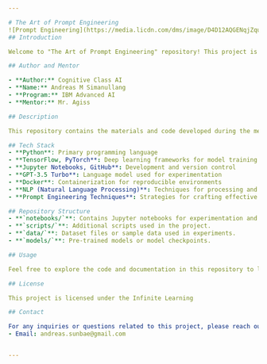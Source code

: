 ```yaml
---

# The Art of Prompt Engineering
![Prompt Engineering](https://media.licdn.com/dms/image/D4D12AQGENqjZquyeYw/article-cover_image-shrink_720_1280/0/1695291902514?e=2147483647&v=beta&t=lM_zjsFP6nwKU0sDI_vV7YZdKgvE_qhjweJgcoZG2DE)
## Introduction

Welcome to "The Art of Prompt Engineering" repository! This project is a culmination of a mentorship assignment completed as part of the IBM Advanced AI @Infinite Learning course. The focus of this project is on exploring effective techniques for prompt engineering using Langchain.

## Author and Mentor

- **Author:** Cognitive Class AI
- **Name:** Andreas M Simanullang
- **Program:** IBM Advanced AI
- **Mentor:** Mr. Agiss

## Description

This repository contains the materials and code developed during the mentorship program. The goal is to dive into the realm of prompt engineering and understand how it can be utilized effectively in various natural language processing tasks.

## Tech Stack
- **Python**: Primary programming language
- **TensorFlow, PyTorch**: Deep learning frameworks for model training
- **Jupyter Notebooks, GitHub**: Development and version control
- **GPT-3.5 Turbo**: Language model used for experimentation
- **Docker**: Containerization for reproducible environments
- **NLP (Natural Language Processing)**: Techniques for processing and understanding human language
- **Prompt Engineering Techniques**: Strategies for crafting effective prompts to guide model behavior

## Repository Structure
- **`notebooks/`**: Contains Jupyter notebooks for experimentation and analysis.
- **`scripts/`**: Additional scripts used in the project.
- **`data/`**: Dataset files or sample data used in experiments.
- **`models/`**: Pre-trained models or model checkpoints.

## Usage

Feel free to explore the code and documentation in this repository to learn more about prompt engineering techniques. Contributions, suggestions, and feedback are always welcome!

## License

This project is licensed under the Infinite Learning 

## Contact

For any inquiries or questions related to this project, please reach out to:
- Email: andreas.sunbae@gmail.com


---
```




